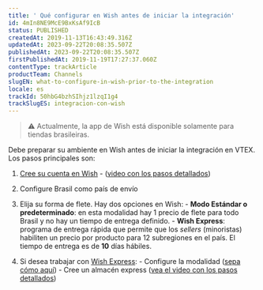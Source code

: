 ```yaml
---
title: ' Qué configurar en Wish antes de iniciar la integración'
id: 4mIn8NE9McE9BxKsAf9IcB
status: PUBLISHED
createdAt: 2019-11-13T16:43:49.316Z
updatedAt: 2023-09-22T20:08:35.507Z
publishedAt: 2023-09-22T20:08:35.507Z
firstPublishedAt: 2019-11-19T17:27:37.060Z
contentType: trackArticle
productTeam: Channels
slugEN: what-to-configure-in-wish-prior-to-the-integration
locale: es
trackId: 50hbG4bzhSIhjz1lzqI1g4
trackSlugES: integracion-con-wish
---
```


>⚠️ Actualmente, la app de Wish está disponible  solamente para tiendas brasileiras.

Debe preparar su ambiente en Wish antes de iniciar la integración en VTEX. Los pasos principales son:

  1. [Cree su cuenta en Wish](https://merchant.wish.com/open?referral_id=5dbf5f2839622963f0da94ff) - ([video con los pasos detallados](https://www.youtube.com/watch?v=uEl0AnJAaPY))
  
  2. Configure Brasil como país de envío

  3. Elija su forma de flete. Hay dos opciones en Wish:
    - **Modo Estándar o predeterminado**: en esta modalidad hay 1 precio de flete  para todo Brasil y no hay un tiempo de entrega definido.
    - **Wish Express**: programa de entrega rápida que permite que los _sellers_  (minoristas) habiliten un precio por producto para 12 subregiones en el país. El tiempo de entrega es de **10** días hábiles.
  
  4. Si desea trabajar con [Wish Express](https://merchantfaq.wish.com/hc/pt/articles/360018939394-Como-enviar-usando-o-Wish-Express-Brasil-):
    - Configure la modalidad ([sepa cómo aquí](https://merchantfaq.wish.com/hc/pt/articles/232047747-Wish-Express-Fluxo-de-Inscri%C3%A7%C3%A3o))
    - Cree un almacén express ([vea el video con los pasos detallados](https://www.youtube.com/watch?v=adTseSEdeLI&feature=youtu.be))
